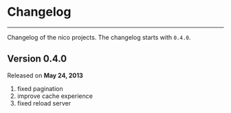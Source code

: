 # Changelog

-----

Changelog of the nico projects. The changelog starts with `0.4.0`.


## Version 0.4.0

Released on **May 24, 2013**

1. fixed pagination
2. improve cache experience
3. fixed reload server
